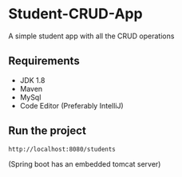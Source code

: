 # Student-CRUD-App
A simple student app with all the CRUD operations

## Requirements

- JDK 1.8
- Maven
- MySql
- Code Editor (Preferably IntelliJ)

## Run the project
```
http://localhost:8080/students
```
(Spring boot has an embedded tomcat server)
